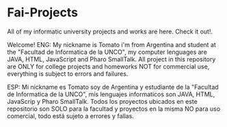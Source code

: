 # Fai-Projects
All of my informatic university projects and works are here. Check it out!.

Welcome!
ENG: My nickname is Tomato i'm from Argentina and student at the "Facultad de Informatica de la UNCO", my computer lenguages are JAVA, HTML, JavaScript and Pharo SmallTalk. All project in this repository are ONLY for college projects and homeworks NOT for commercial use, everything is subject to errors and failures.

ESP: Mi nickname es Tomato soy de Argentina y estudiante de la "Facultad de Informatica de la UNCO", mís lenguajes informaticos son JAVA, HTML, JavaScrip y Pharo SmallTalk. Todos los proyectos ubicados en este repositorio son SOLO para la facultad y proyectos en la misma NO para uso comercial, todo está sujeto a errores y fallas.

